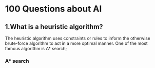 # 100 Questions about AI
## 1.What is a heuristic algorithm?
The heuristic algorithm uses constraints or rules to inform the otherwise brute-force algorithm to act in a more optimal manner. One of the most famous algorithm is A* search;

### A* search
